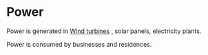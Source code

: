 # Power

Power is generated in [Wind turbines](https://www.notion.so/Wind-turbines-cd75d9fbbfa24bf1aecce62b0b853213?pvs=21) , solar panels, electricity plants.

Power is consumed by businesses and residences.
